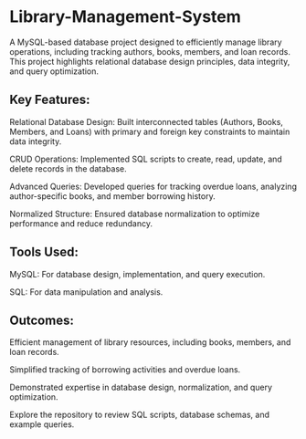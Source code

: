 # Library-Management-System
A MySQL-based database project designed to efficiently manage library operations, including tracking authors, books, members, and loan records. This project highlights relational database design principles, data integrity, and query optimization.

## Key Features:
Relational Database Design: Built interconnected tables (Authors, Books, Members, and Loans) with primary and foreign key constraints to maintain data integrity.

CRUD Operations: Implemented SQL scripts to create, read, update, and delete records in the database.

Advanced Queries: Developed queries for tracking overdue loans, analyzing author-specific books, and member borrowing history.

Normalized Structure: Ensured database normalization to optimize performance and reduce redundancy.

## Tools Used:
MySQL: For database design, implementation, and query execution.

SQL: For data manipulation and analysis.

## Outcomes:
Efficient management of library resources, including books, members, and loan records.

Simplified tracking of borrowing activities and overdue loans.

Demonstrated expertise in database design, normalization, and query optimization.

Explore the repository to review SQL scripts, database schemas, and example queries.
